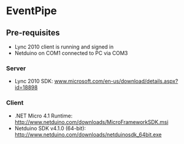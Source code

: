 # EventPipe #

## Pre-requisites ##
* Lync 2010 client is running and signed in
* Netduino on COM1 connected to PC via COM3

### Server ###
* Lync 2010 SDK: www.microsoft.com/en-us/download/details.aspx?id=18898

### Client ###
* .NET Micro 4.1 Runtime: http://www.netduino.com/downloads/MicroFrameworkSDK.msi
* Netduino SDK v4.1.0 (64-bit): http://www.netduino.com/downloads/netduinosdk_64bit.exe